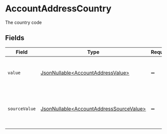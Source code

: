 # AccountAddressCountry

The country code


## Fields

| Field                                                                                            | Type                                                                                             | Required                                                                                         | Description                                                                                      | Example                                                                                          |
| ------------------------------------------------------------------------------------------------ | ------------------------------------------------------------------------------------------------ | ------------------------------------------------------------------------------------------------ | ------------------------------------------------------------------------------------------------ | ------------------------------------------------------------------------------------------------ |
| `value`                                                                                          | [JsonNullable\<AccountAddressValue>](../../models/components/AccountAddressValue.md)             | :heavy_minus_sign:                                                                               | The ISO 3166-1 alpha-2 code of the country.                                                      | GB                                                                                               |
| `sourceValue`                                                                                    | [JsonNullable\<AccountAddressSourceValue>](../../models/components/AccountAddressSourceValue.md) | :heavy_minus_sign:                                                                               | The source value of the ISO 3166-1 alpha-2 code of the country.                                  | GB                                                                                               |